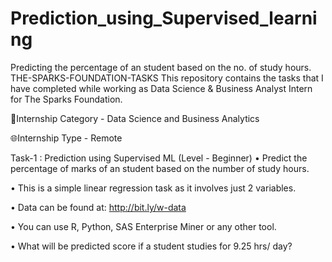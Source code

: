 # Prediction_using_Supervised_learning
Predicting the percentage of an student based on the no. of study hours.
THE-SPARKS-FOUNDATION-TASKS
This repository contains the tasks that I have completed while working as Data Science & Business Analyst Intern for The Sparks Foundation.

🔭Internship Category - Data Science and Business Analytics

🌐Internship Type - Remote

Task-1 : Prediction using Supervised ML (Level - Beginner)
• Predict the percentage of marks of an student based on the number of study hours.

• This is a simple linear regression task as it involves just 2 variables.

• Data can be found at: http://bit.ly/w-data

• You can use R, Python, SAS Enterprise Miner or any other tool.

• What will be predicted score if a student studies for 9.25 hrs/ day?
